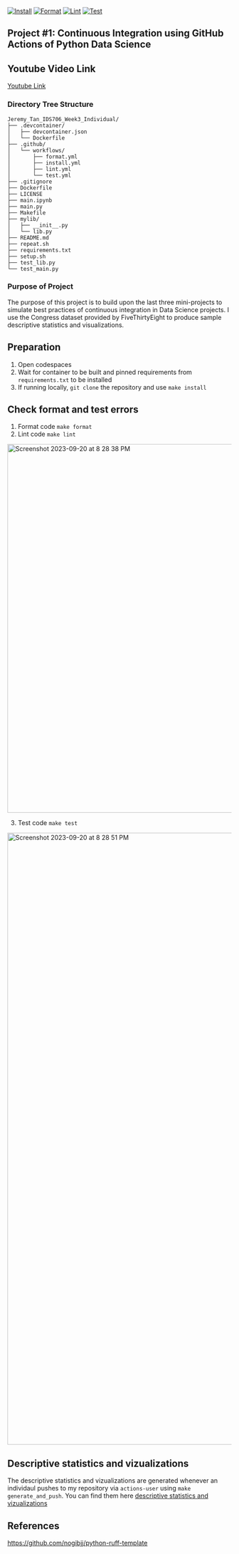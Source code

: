 [![Install](https://github.com/nogibjj/Jeremy_Tan_IDS706_Week3_Individual/actions/workflows/install.yml/badge.svg)](https://github.com/nogibjj/Jeremy_Tan_IDS706_Week3_Individual/actions/workflows/install.yml)
[![Format](https://github.com/nogibjj/Jeremy_Tan_IDS706_Week3_Individual/actions/workflows/format.yml/badge.svg)](https://github.com/nogibjj/Jeremy_Tan_IDS706_Week3_Individual/actions/workflows/format.yml)
[![Lint](https://github.com/nogibjj/Jeremy_Tan_IDS706_Week3_Individual/actions/workflows/lint.yml/badge.svg)](https://github.com/nogibjj/Jeremy_Tan_IDS706_Week3_Individual/actions/workflows/lint.yml)
[![Test](https://github.com/nogibjj/Jeremy_Tan_IDS706_Week3_Individual/actions/workflows/test.yml/badge.svg)](https://github.com/nogibjj/Jeremy_Tan_IDS706_Week3_Individual/actions/workflows/test.yml)
## Project #1: Continuous Integration using GitHub Actions of Python Data Science

## Youtube Video Link
[Youtube Link](https://www.youtube.com/watch?v=rPrHaqKwjWI)

### Directory Tree Structure 
```
Jeremy_Tan_IDS706_Week3_Individual/
├── .devcontainer/
│   ├── devcontainer.json
│   └── Dockerfile
├── .github/
│   └── workflows/
│       ├── format.yml
│       ├── install.yml
│       ├── lint.yml
│       └── test.yml
├── .gitignore
├── Dockerfile
├── LICENSE
├── main.ipynb
├── main.py
├── Makefile
├── mylib/
│   ├── __init__.py
│   └── lib.py
├── README.md
├── repeat.sh
├── requirements.txt
├── setup.sh
├── test_lib.py
└── test_main.py
```
### Purpose of Project
The purpose of this project is to build upon the last three mini-projects to simulate best practices of continuous integration in Data Science projects. I use the Congress dataset provided by FiveThirtyEight to produce sample descriptive statistics and visualizations.

## Preparation 
1. Open codespaces 
2. Wait for container to be built and pinned requirements from `requirements.txt` to be installed 
3. If running locally, `git clone` the repository and use `make install`

## Check format and test errors
1. Format code `make format`
2. Lint code `make lint`

<img width="828" alt="Screenshot 2023-09-20 at 8 28 38 PM" src="https://github.com/nogibjj/Jeremy_Tan_IDS706_Week3_Individual/assets/36715338/78b644b0-12e4-48df-9026-5676e2f00111">

3. Test code `make test`

<img width="1374" alt="Screenshot 2023-09-20 at 8 28 51 PM" src="https://github.com/nogibjj/Jeremy_Tan_IDS706_Week3_Individual/assets/36715338/8f7c73fe-bf4c-47ae-80f1-c32ce35a9465">

## Descriptive statistics and vizualizations 
The descriptive statistics and vizualizations are generated whenever an individaul pushes to my repository via `actions-user` using `make generate_and_push`. You can find them here [descriptive statistics and vizualizations](/congress_summary.md)

## References 
https://github.com/nogibjj/python-ruff-template
